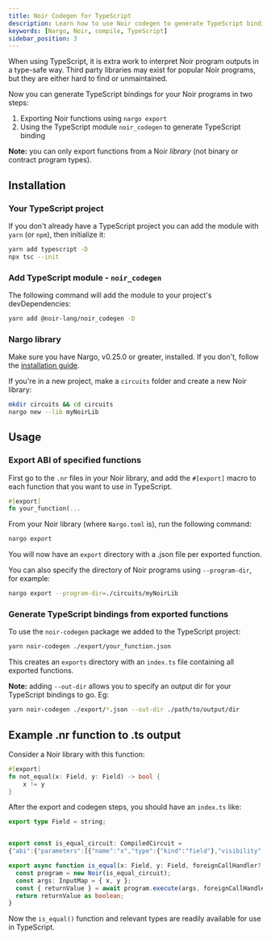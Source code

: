 ```yaml
---
title: Noir Codegen for TypeScript
description: Learn how to use Noir codegen to generate TypeScript bindings 
keywords: [Nargo, Noir, compile, TypeScript]
sidebar_position: 3
---
```


When using TypeScript, it is extra work to interpret Noir program outputs in a type-safe way. Third party libraries may exist for popular Noir programs, but they are either hard to find or unmaintained.

Now you can generate TypeScript bindings for your Noir programs in two steps:

1. Exporting Noir functions using `nargo export`
2. Using the TypeScript module `noir_codegen` to generate TypeScript binding

**Note:** you can only export functions from a Noir *library* (not binary or contract program types).

## Installation

### Your TypeScript project

If you don't already have a TypeScript project you can add the module with `yarn` (or `npm`), then initialize it:

```bash
yarn add typescript -D
npx tsc --init
```

### Add TypeScript module - `noir_codegen`

The following command will add the module to your project's devDependencies:

```bash
yarn add @noir-lang/noir_codegen -D
```

### Nargo library

Make sure you have Nargo, v0.25.0 or greater, installed. If you don't, follow the [installation guide](../getting_started/noir_installation.md).

If you're in a new project, make a `circuits` folder and create a new Noir library:

```bash
mkdir circuits && cd circuits
nargo new --lib myNoirLib
```

## Usage

### Export ABI of specified functions

First go to the `.nr` files in your Noir library, and add the `#[export]` macro to each function that you want to use in TypeScript.

```rust
#[export]
fn your_function(...
```

From your Noir library (where `Nargo.toml` is), run the following command:

```bash
nargo export
```

You will now have an `export` directory with a .json file per exported function.

You can also specify the directory of Noir programs using `--program-dir`, for example:

```bash
nargo export --program-dir=./circuits/myNoirLib
```

### Generate TypeScript bindings from exported functions

To use the `noir-codegen` package we added to the TypeScript project:

```bash
yarn noir-codegen ./export/your_function.json
```

This creates an `exports` directory with an `index.ts` file containing all exported functions.

**Note:** adding `--out-dir` allows you to specify an output dir for your TypeScript bindings to go. Eg:

```bash
yarn noir-codegen ./export/*.json --out-dir ./path/to/output/dir
```

## Example .nr function to .ts output

Consider a Noir library with this function:

```rust
#[export]
fn not_equal(x: Field, y: Field) -> bool {
    x != y
}
```

After the export and codegen steps, you should have an `index.ts` like:

```typescript
export type Field = string;


export const is_equal_circuit: CompiledCircuit = 
{"abi":{"parameters":[{"name":"x","type":{"kind":"field"},"visibility":"private"},{"name":"y","type":{"kind":"field"},"visibility":"private"}],"return_type":{"abi_type":{"kind":"boolean"},"visibility":"private"}},"bytecode":"H4sIAAAAAAAA/7WUMQ7DIAxFQ0Krrr2JjSGYLVcpKrn/CaqqDQN12WK+hPBgmWd/wEyHbF1SS923uhOs3pfoChI+wKXMAXzIKyNj4PB0TFTYc0w5RUjoqeAeEu1wqK0F54RGkWvW44LPzExnlkbMEs4JNZmN8PxS42uHv82T8a3Jeyn2Ks+VLPcO558HmyLMCDOXAXXtpPt4R/Rt9T36ss6dS9HGPx/eG17nGegKBQAA"};

export async function is_equal(x: Field, y: Field, foreignCallHandler?: ForeignCallHandler): Promise<boolean> {
  const program = new Noir(is_equal_circuit);
  const args: InputMap = { x, y };
  const { returnValue } = await program.execute(args, foreignCallHandler);
  return returnValue as boolean;
}
```

Now the `is_equal()` function and relevant types are readily available for use in TypeScript.
